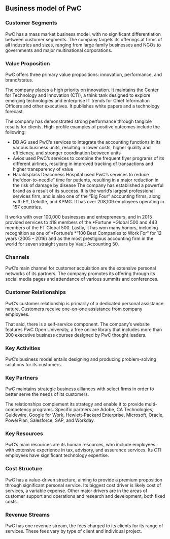 Business model of PwC
---------------------

 ### Customer Segments

 PwC has a mass market business model, with no significant differentiation between customer segments. The company targets its offerings at firms of all industries and sizes, ranging from large family businesses and NGOs to governments and major multinational corporations.

 ### Value Proposition

 PwC offers three primary value propositions: innovation, performance, and brand/status.

 The company places a high priority on innovation. It maintains the Center for Technology and Innovation (CTI), a think tank designed to explore emerging technologies and enterprise IT trends for Chief Information Officers and other executives. It publishes white papers and a technology forecast.

 The company has demonstrated strong performance through tangible results for clients. High-profile examples of positive outcomes include the following:

  * DB AG used PwC’s services to integrate the accounting functions in its various business units, resulting in lower costs, higher quality and efficiency, and stronger coordination between units
 * Avios used PwC’s services to combine the frequent flyer programs of its different airlines, resulting in improved tracking of transactions and higher transparency of value
 * Haraldsplass Deaconess Hospital used PwC’s services to reduce the“door-to-needle“ time for patients, resulting in a major reduction in the risk of damage by disease
  The company has established a powerful brand as a result of its success. It is the world’s largest professional services firm, and is also one of the “Big Four“ accounting firms, along with EY, Deloitte, and KPMG. It has over 208,109 employees operating in 157 countries.

 It works with over 100,000 businesses and entrepreneurs, and in 2015 provided services to 418 members of the *Fortune *Global 500 and 443 members of the FT Global 500. Lastly, it has won many honors, including recognition as one of *Fortune’s *“100 Best Companies to Work For“ for 12 years (2005 – 2016) and as the most prestigious accounting firm in the world for seven straight years by Vault Accounting 50.

 ### Channels

 PwC’s main channel for customer acquisition are the extensive personal networks of its partners. The company promotes its offering through its social media pages and attendance of various summits and conferences.

 ### Customer Relationships

 PwC’s customer relationship is primarily of a dedicated personal assistance nature. Customers receive one-on-one assistance from company employees.

 That said, there is a self-service component. The company’s website features PwC Open University, a free online library that includes more than 300 executive business courses designed by PwC thought leaders.

 ### Key Activities

 PwC’s business model entails designing and producing problem-solving solutions for its customers.

 ### Key Partners

 PwC maintains strategic business alliances with select firms in order to better serve the needs of its customers.

 The relationships complement its strategy and enable it to provide multi-competency programs. Specific partners are Adobe, CA Technologies, Guidewire, Google for Work, Hewlett-Packard Enterprise, Microsoft, Oracle, PowerPlan, Salesforce, SAP, and Workday.

 ### Key Resources

 PwC’s main resources are its human resources, who include employees with extensive experience in tax, advisory, and assurance services. Its CTI employees have significant technology expertise.

 ### Cost Structure

 PwC has a value-driven structure, aiming to provide a premium proposition through significant personal service. Its biggest cost driver is likely cost of services, a variable expense. Other major drivers are in the areas of customer support and operations and research and development, both fixed costs.

 ### Revenue Streams

 PwC has one revenue stream, the fees charged to its clients for its range of services. These fees vary by type of client and individual project.